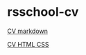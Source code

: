 # rsschool-cv

[CV markdown](https://kostik-omsk.github.io/rsschool-cv/cv)

[CV HTML CSS](https://kostik-omsk.github.io/rsschool-cv)
